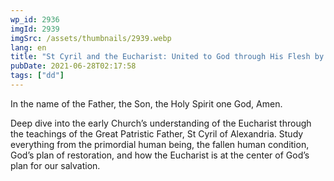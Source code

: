 ```yaml
---
wp_id: 2936
imgId: 2939
imgSrc: /assets/thumbnails/2939.webp
lang: en
title: "St Cyril and the Eucharist: United to God through His Flesh by Fr. Anthony Mourad"
pubDate: 2021-06-28T02:17:58
tags: ["dd"]
---
```


<!-- page: 6 -->

<p>In the name of the Father, the Son, the Holy Spirit one God, Amen.</p>
<p>Deep dive into the early Church’s understanding of the Eucharist through the teachings of the Great Patristic Father, St Cyril of Alexandria. Study everything from the primordial human being, the fallen human condition, God’s plan of restoration, and how the Eucharist is at the center of God’s plan for our salvation.</p>
